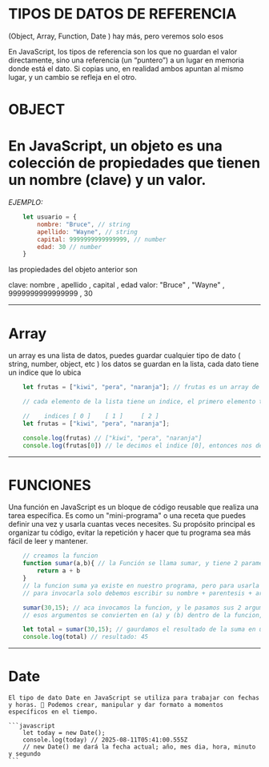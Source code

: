 # TIPOS DE DATOS DE REFERENCIA

 (Object, Array, Function, Date ) hay más, pero veremos solo esos

En JavaScript, los tipos de referencia son los que no guardan el valor directamente, sino una referencia (un “puntero”) a un lugar en memoria donde está el dato.
Si copias uno, en realidad ambos apuntan al mismo lugar, y un cambio se refleja en el otro.

# OBJECT
# En JavaScript, un objeto es una colección de propiedades que tienen un nombre (clave) y un valor. 
*EJEMPLO:*

```javascript
    let usuario = {
        nombre: "Bruce", // string
        apellido: "Wayne", // string
        capital: 9999999999999999, // number
        edad: 30 // number
    }
```

las propiedades del objeto anterior son

clave: nombre , apellido , capital , edad
valor: "Bruce" , "Wayne" , 9999999999999999 , 30

---------------------------------------------------------------------------


# Array
un array es una lista de datos, puedes guardar cualquier tipo de dato ( string, number, object, etc )
los datos se guardan en la lista, cada dato tiene un indice que lo ubica

```javascript
    let frutas = ["kiwi", "pera", "naranja"]; // frutas es un array de 3 elementos strings

    // cada elemento de la lista tiene un indice, el primero elemento tiene el indice 0

    //    indices [ 0 ]    [ 1 ]     [ 2 ]
    let frutas = ["kiwi", "pera", "naranja"]; 

    console.log(frutas) // ["kiwi", "pera", "naranja"]
    console.log(frutas[0]) // le decimos el indice [0], entonces nos devolverá "kiwi", ya que esta en el indice 0
```
---------------------------------------------------------------------------


# FUNCIONES
Una función en JavaScript es un bloque de código reusable que realiza una tarea específica. Es como un "mini-programa" o una receta que puedes definir una vez y usarla cuantas veces necesites. Su propósito principal es organizar tu código, evitar la repetición y hacer que tu programa sea más fácil de leer y mantener.

```javascript
    // creamos la funcion
    function sumar(a,b){ // la Función se llama sumar, y tiene 2 parametros (a) y (b)
        return a + b 
    }
    // la funcion suma ya existe en nuestro programa, pero para usarla debemos invocarla
    // para invocarla solo debemos escribir su nombre + parentesis + argumentos

    sumar(30,15); // aca invocamos la funcion, y le pasamos sus 2 argumentos (30) y (15);
    // esos argumentos se convierten en (a) y (b) dentro de la funcion, por lo tanto la función retornará la suma de 30 + 15 

    let total = sumar(30,15); // gaurdamos el resultado de la suma en una variable
    console.log(total) // resultado: 45
```
---------------------------------------------------------------------------


# Date
    El tipo de dato Date en JavaScript se utiliza para trabajar con fechas y horas. 📅 Podemos crear, manipular y dar formato a momentos específicos en el tiempo.

    ```javascript
        let today = new Date();
        console.log(today) // 2025-08-11T05:41:00.555Z
        // new Date() me dará la fecha actual; año, mes dia, hora, minuto y segundo
    ```